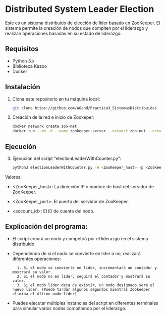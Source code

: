 # Distributed System Leader Election

Este es un sistema distribuido de elección de líder basado en ZooKeeper. El sistema permite la creación de nodos que compiten por el liderazgo y realizan operaciones basadas en su estado de liderazgo.

## Requisitos

- Python 3.x
- Biblioteca Kazoo
- Docker

## Instalación

1. Clona este repositorio en tu máquina local:

   ```bash
   git clone https://github.com/WGand/Practica3_SistemasDistribuidos

2. Creación de la red e inicio de Zookeper:

    ```bash
    docker network create zoo-net
    docker run --rm -d --name zookeeper-server --network zoo-net --network-alias -p 2181:2181 zookeeper zookeeper:3.8.1

## Ejecución

3. Ejecución del script "electionLeaderWithCounter.py":

    ```bash
    python3 electionLeaderWithCounter.py -H <ZooKeeper_host> -p <ZooKeeper_port> <account_id>

Valores:

- <ZooKeeper_host>: La dirección IP o nombre de host del servidor de ZooKeeper.

- <ZooKeeper_port>: El puerto del servidor de ZooKeeper.

- <account_id>: El ID de cuenta del nodo.

## Explicación del programa:

- El script creará un nodo y competirá por el liderazgo en el sistema distribuido.

- Dependiendo de si el nodo se convierte en líder o no, realizará diferentes operaciones:

        1. Si el nodo se convierte en líder, incrementará un contador y mostrará su valor.
        2. Si el nodo no es líder, seguirá el contador y mostrará su valor.
        3. Si el nodo líder deja de existir, un nodo designado será el nuevo líder. (Puede tardar algunos segundos mientras Zookeeper elimina el último nodo líder)
- Puedes ejecutar múltiples instancias del script en diferentes terminales para simular varios nodos compitiendo por el liderazgo.